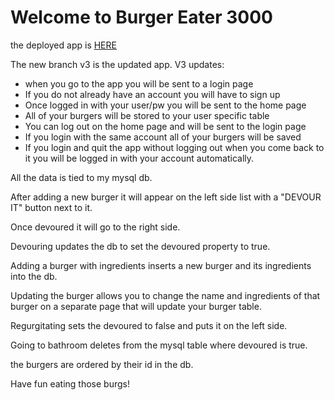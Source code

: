 <h1>Welcome to Burger Eater 3000</h1>

<p>the deployed app is <a href="https://burger-eater3000.herokuapp.com/" target="_blank">HERE</a></p>

<p>The new branch v3 is the updated app. V3 updates:</p>

<ul>
	<li>when you go to the app you will be sent to a login page</li>
	<li>If you do not already have an account you will have to sign up</li>
	<li>Once logged in with your user/pw you will be sent to the home page</li>
	<li>All of your burgers will be stored to your user specific table</li>
	<li>You can log out on the home page and will be sent to the login page</li>
	<li>If you login with the same account all of your burgers will be saved</li>
	<li>If you login and quit the app without logging out when you come back to it you will be logged in with your account automatically.</li>
</ul>

<p>All the data is tied to my mysql db.</p>

<p>After adding a new burger it will appear on the left side list with a "DEVOUR IT" button next to it.</p>

<p>Once devoured it will go to the right side.</p>

<p>Devouring updates the db to set the devoured property to true.</p>

<p>Adding a burger with ingredients inserts a new burger and its ingredients into the db.</p>

<p>Updating the burger allows you to change the name and ingredients of that burger on a separate page that will update your burger table.</p>

<p>Regurgitating sets the devoured to false and puts it on the left side.</p>

<p>Going to bathroom deletes from the mysql table where devoured is true.</p>

<p>the burgers are ordered by their id in the db.</p>

<p>Have fun eating those burgs!</p>

